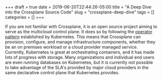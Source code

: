+++ 
draft = true
date = 2019-06-20T22:44:26-05:00
title = "A Deep Dive into the Crossplane Source Code"
slug = "crossplane-deep-dive" 
tags = []
categories = []
+++

If you are not familiar with Crossplane, it is an open source project aiming to serve as the multicloud control plane. It does so by following the [operator pattern](https://coreos.com/blog/introducing-operators.html) established by Kubernetes. This means that Crossplane can provision, configure, and manage infrastructure components, whether they be an on premises workload or a cloud provider managed service. Currently, Kubernetes is great at orchestrating containers, and it has made lots of progress with storage. Many organizations and individual end users are even running databases on Kubernetes, but it is currently not possible to take advantage of the SLA's provided by major cloud providers in the same declarative control plane that Kubernetes provides. 
